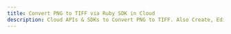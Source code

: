 ---title: Convert PNG to TIFF via Ruby SDK in Clouddescription: Cloud APIs & SDKs to Convert PNG to TIFF. Also Create, Edit & Render Microsoft Word & OpenOffice documents in the Cloud.---